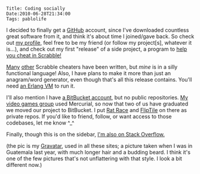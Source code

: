    Title: Coding socially
    Date:2010-06-28T21:34:00
    Tags: pablolife

I decided to finally get a [GitHub][2] account, since I've downloaded countless 
great software from it, and think it's about time I joined/gave back. So check out 
[my profile,][3] feel free to be my friend (or follow my project\[s\], whatever 
it is...), and check out my first "release" of a side project, a program to 
[help you cheat in Scrabble!][4]

[Many][5] [other][6] Scrabble cheaters have been written, but _mine_ is in a
silly functional language! Also, I have plans to make it more than just an
anagram/word generator, even though that's all this release contains. You'll
need [an Erlang VM][7] to run it.

I'll also mention I have [a BitBucket account,][8] but no public repositories.
[My video games group][9] used Mercurial, so now that two of us have graduated
we moved our project to BitBucket. I put [Rat Race][10] and [FlipTile][11] on
there as private repos. If you'd like to friend, follow, or want access to
those codebases, let me know ^_^

Finally, though this is on the sidebar, [I'm also on Stack Overflow.][12]

(the pic is my [Gravatar][13], used in all these sites; a picture taken when I
was in Guatemala last year, with much longer hair and a budding beard. I think
it's one of the few pictures that's not unflattering with that style. I look a
bit different now.)


   [1]: http://www.gravatar.com/avatar/a2f3e8cd4d2ff13c600f1c12b3ab494d?s=128&d=identicon&r=PG
   [2]: https://github.com/
   [3]: http://github.com/paul-meier
   [4]: http://github.com/paul-meier/ScrabbleCheat
   [5]: http://www.thescrabbler.com/
   [6]: http://spod.cx/cheat-o-matic.shtml
   [7]: http://www.erlang.org/download.html
   [8]: https://bitbucket.org/paul.meier
   [9]: http://brownandroidattack.blogspot.com/
   [10]: http://www.morepaul.com/2010/05/my-first-game-is-on-android-market.html
   [11]: http://www.morepaul.com/2010/03/games.html
   [12]: http://stackoverflow.com/users/196469/paul-meier
   [13]: http://en.gravatar.com/
